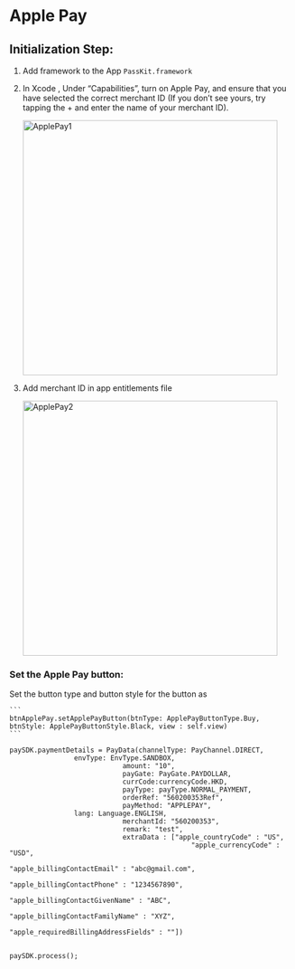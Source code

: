 # Apple Pay

## Initialization Step: 

 1. Add framework to the App
  	`PassKit.framework`

 2. In Xcode , Under “Capabilities”, turn on Apple Pay, and ensure that you have selected the correct merchant ID
    (If you don’t see yours, try tapping the + and enter the name of your merchant ID).
    
    <img width="451" alt="ApplePay1" src="https://user-images.githubusercontent.com/57219862/86749288-c00eb380-c05a-11ea-83f2-55e7f011547a.png">

3. Add merchant ID in app entitlements file

    <img width="451" alt="ApplePay2" src="https://user-images.githubusercontent.com/57219862/86733970-41604900-c04f-11ea-9f8f-99887444e894.png">


### Set the Apple Pay button:
   Set the button type and button style for the button as
   
    ```
    btnApplePay.setApplePayButton(btnType: ApplePayButtonType.Buy, btnStyle: ApplePayButtonStyle.Black, view : self.view)
    ```


```
paySDK.paymentDetails = PayData(channelType: PayChannel.DIRECT,
				envType: EnvType.SANDBOX,
	                        amount: "10",
	                        payGate: PayGate.PAYDOLLAR,
	                        currCode:currencyCode.HKD,
	                        payType: payType.NORMAL_PAYMENT,
	                        orderRef: "560200353Ref",
	                        payMethod: "APPLEPAY",
				lang: Language.ENGLISH, 
	                        merchantId: "560200353",
	                        remark: "test",
	                        extraData : ["apple_countryCode" : "US",
                                             "apple_currencyCode" : "USD",
                                             "apple_billingContactEmail" : "abc@gmail.com",
                                             "apple_billingContactPhone" : "1234567890",
                                             "apple_billingContactGivenName" : "ABC",
                                             "apple_billingContactFamilyName" : "XYZ",
                                             "apple_requiredBillingAddressFields" : ""])
                                             

paySDK.process();
```

